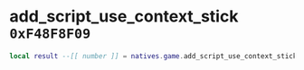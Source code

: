 # add_script_use_context_stick `0xF48F8F09`

```lua
local result --[[ number ]] = natives.game.add_script_use_context_stick(_gxtEntry --[[ string ]], _unk1 --[[ number ]], _inputString --[[ string ]], _unk3 --[[ string ]], _unk4 --[[ string ]], _unk5 --[[ string ]], _unk6 --[[ string ]], _unk7 --[[ number ]], _hudSound --[[ string ]])
```